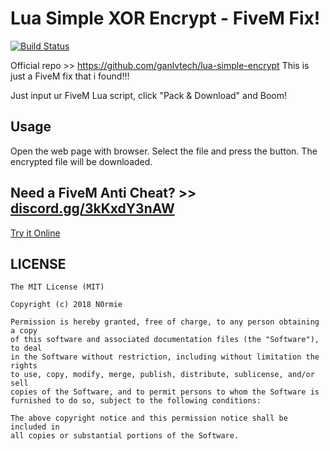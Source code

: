 # Lua Simple XOR Encrypt - FiveM Fix!

[![Build Status](https://travis-ci.com/ganlvtech/lua-simple-encrypt.svg?branch=master)](https://travis-ci.com/ganlvtech/lua-simple-encrypt)

Official repo >> https://github.com/ganlvtech/lua-simple-encrypt
This is just a FiveM fix that i found!!!

Just input ur FiveM Lua script, click "Pack & Download" and Boom!

## Usage

Open the web page with browser. Select the file and press the button. The encrypted file will be downloaded.

## Need a FiveM Anti Cheat? >> [discord.gg/3kKxdY3nAW](https://discord.gg/3kKxdY3nAW)

[Try it Online](https://n0rmie.github.io/fivem-lua-simple-xor-encrypt/public/index.html)
## LICENSE

    The MIT License (MIT)

    Copyright (c) 2018 N0rmie

    Permission is hereby granted, free of charge, to any person obtaining a copy
    of this software and associated documentation files (the "Software"), to deal
    in the Software without restriction, including without limitation the rights
    to use, copy, modify, merge, publish, distribute, sublicense, and/or sell
    copies of the Software, and to permit persons to whom the Software is
    furnished to do so, subject to the following conditions:

    The above copyright notice and this permission notice shall be included in
    all copies or substantial portions of the Software.
